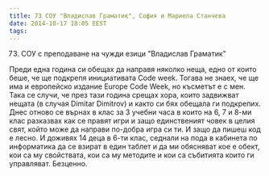 ```yaml
---
title: 73 СОУ "Владислав Граматик", София и Мариела Станчева
date: 2014-10-17 18:05 EEST
tags:
---
```


73. СОУ с преподаване на чужди езици "Владислав Граматик"

Преди една година си обещах да направя няколко неща, едно от които беше, че ще подкрепя инициативата Code week. Тогава не знаех, че ще има и европейско издание Europe Code Week, но късметът е с мен. Така се случи, че през тази година срещах хора, които задвижват нещата (в случая Dimitar Dimitrov) и както си бях обещала ги подкрепих. Днес отново се върнах в клас за 3 учебни часа в които на 6, 7 и 8-ми клас разказвах как се правят игри и защо единственият човек в целия свят, който може да направи по-добра игра си ти. И защо да пишеш код е лесно. И доживях 14 деца в 6-ти клас, седнали на пода в кабинета по информатика да се взират в един таблет и да ми обясняват кое е обект, кои са му свойствата, кои са му методите и кои са събитията които ги управляват. Безценно.
